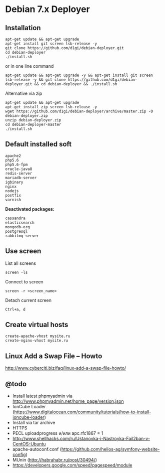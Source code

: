 Debian 7.x Deployer
===================

Installation
------------

```
apt-get update && apt-get upgrade
apt-get install git screen lsb-release -y
git clone https://github.com/d1gi/debian-deployer.git
cd debian-deployer
./install.sh
```

or in one line command

```
apt-get update && apt-get upgrade -y && apt-get install git screen lsb-release -y && git clone https://github.com/d1gi/debian-deployer.git && cd debian-deployer && ./install.sh
```

Alternative via zip

```
apt-get update && apt-get upgrade
apt-get install zip screen lsb-release -y
wget https://github.com/d1gi/debian-deployer/archive/master.zip -O debian-deployer.zip
unzip debian-deployer.zip
cd debian-deployer-master
./install.sh
```

Default installed soft
----------------------

```
apache2
php5.6
php5.6-fpm
oracle-java8
redis-server
mariadb-server
igbinary
nginx
nodejs
postfix
varnish
```

**Deactivated packages:**
```
cassandra
elasticsearch
mongodb-org
postgresql
rabbitmq-server
```

Use screen
----------

List all screens

```
screen -ls
```

Connect to screen

```
screen -r <screen_name>
```

Detach current screen
```
Ctrl+a, d
```

Create virtual hosts
--------------------

```
create-apache-vhost mysite.ru
create-nginx-vhost mysite.ru
```

Linux Add a Swap File – Howto
-----------------------------

http://www.cyberciti.biz/faq/linux-add-a-swap-file-howto/

@todo
-----

 *  Install latest phpmyadmin via http://www.phpmyadmin.net/home_page/version.json
 *  IonCube Loader (https://www.digitalocean.com/community/tutorials/how-to-install-ioncube-loader)
 *  Install via tar archive
 *  HTTPS
 *  PECL uploadprogress и/или apc.rfc1867 = 1
 *  http://www.shellhacks.com/ru/Ustanovka-i-Nastroyka-Fail2ban-v-CentOS-Ubuntu
 *  apache-autoconf.conf (https://github.com/helios-ag/symfony-website-config)
 *  MUnin (http://habrahabr.ru/post/30494/)
 *  https://developers.google.com/speed/pagespeed/module
